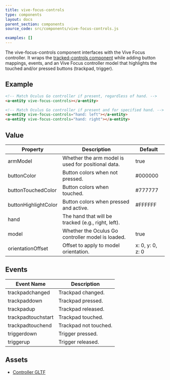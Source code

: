 ```yaml
---
title: vive-focus-controls
type: components
layout: docs
parent_section: components
source_code: src/components/vive-focus-controls.js

examples: []
---
```


[trackedcontrols]: ./tracked-controls.md

The vive-focus-controls component interfaces with the Vive Focus controller.
It wraps the [tracked-controls component][trackedcontrols] while adding button
mappings, events, and an Vive Focus controller model that highlights the touched
and/or pressed buttons (trackpad, trigger).

## Example

```html
<!-- Match Oculus Go controller if present, regardless of hand. -->
<a-entity vive-focus-controls></a-entity>

<!-- Match Oculus Go controller if present and for specified hand. -->
<a-entity vive-focus-controls="hand: left"></a-entity>
<a-entity vive-focus-controls="hand: right"></a-entity>
```

## Value

| Property             | Description                                        | Default              |
|----------------------|----------------------------------------------------|----------------------|
| armModel             | Whether the arm model is used for positional data. | true                 |
| buttonColor          | Button colors when not pressed.                    | #000000              |
| buttonTouchedColor   | Button colors when touched.                        | #777777              |
| buttonHighlightColor | Button colors when pressed and active.             | #FFFFFF              |
| hand                 | The hand that will be tracked (e.g., right, left). |                      |
| model                | Whether the Oculus Go controller model is loaded.       | true                 |
| orientationOffset    | Offset to apply to model orientation.              | x: 0, y: 0, z: 0     |

## Events

| Event Name         | Description           |
| ----------         | -----------           |
| trackpadchanged    | Trackpad changed.     |
| trackpaddown       | Trackpad pressed.     |
| trackpadup         | Trackpad released.    |
| trackpadtouchstart | Trackpad touched.     |
| trackpadtouchend   | Trackpad not touched. |
| triggerdown        | Trigger pressed.      |
| triggerup          | Trigger released.     |

## Assets

- [Controller GLTF](https://cdn.aframe.io/controllers/oculus/go/oculus-go-controller.gltf)

